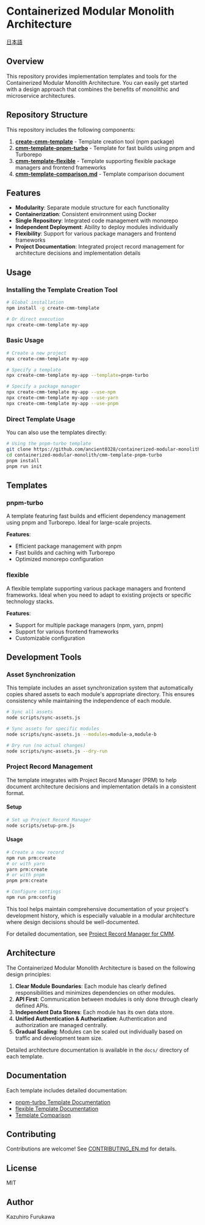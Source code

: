 # Containerized Modular Monolith Architecture

[日本語](./README_ja.md)

## Overview

This repository provides implementation templates and tools for the Containerized Modular Monolith Architecture. You can easily get started with a design approach that combines the benefits of monolithic and microservice architectures.

## Repository Structure

This repository includes the following components:

1. **[create-cmm-template](./create-cmm-template/)** - Template creation tool (npm package)
2. **[cmm-template-pnpm-turbo](./cmm-template-pnpm-turbo/)** - Template for fast builds using pnpm and Turborepo
3. **[cmm-template-flexible](./cmm-template-flexible/)** - Template supporting flexible package managers and frontend frameworks
4. **[cmm-template-comparison.md](./cmm-template-comparison.md)** - Template comparison document

## Features

- **Modularity**: Separate module structure for each functionality
- **Containerization**: Consistent environment using Docker
- **Single Repository**: Integrated code management with monorepo
- **Independent Deployment**: Ability to deploy modules individually
- **Flexibility**: Support for various package managers and frontend frameworks
- **Project Documentation**: Integrated project record management for architecture decisions and implementation details

## Usage

### Installing the Template Creation Tool

```bash
# Global installation
npm install -g create-cmm-template

# Or direct execution
npx create-cmm-template my-app
```

### Basic Usage

```bash
# Create a new project
npx create-cmm-template my-app

# Specify a template
npx create-cmm-template my-app --template=pnpm-turbo

# Specify a package manager
npx create-cmm-template my-app --use-npm
npx create-cmm-template my-app --use-yarn
npx create-cmm-template my-app --use-pnpm
```

### Direct Template Usage

You can also use the templates directly:

```bash
# Using the pnpm-turbo template
git clone https://github.com/ancient0328/containerized-modular-monolith.git
cd containerized-modular-monolith/cmm-template-pnpm-turbo
pnpm install
pnpm run init
```

## Templates

### pnpm-turbo

A template featuring fast builds and efficient dependency management using pnpm and Turborepo. Ideal for large-scale projects.

**Features**:
- Efficient package management with pnpm
- Fast builds and caching with Turborepo
- Optimized monorepo configuration

### flexible

A flexible template supporting various package managers and frontend frameworks. Ideal when you need to adapt to existing projects or specific technology stacks.

**Features**:
- Support for multiple package managers (npm, yarn, pnpm)
- Support for various frontend frameworks
- Customizable configuration

## Development Tools

### Asset Synchronization

This template includes an asset synchronization system that automatically copies shared assets to each module's appropriate directory. This ensures consistency while maintaining the independence of each module.

```bash
# Sync all assets
node scripts/sync-assets.js

# Sync assets for specific modules
node scripts/sync-assets.js --modules=module-a,module-b

# Dry run (no actual changes)
node scripts/sync-assets.js --dry-run
```

### Project Record Management

The template integrates with Project Record Manager (PRM) to help document architecture decisions and implementation details in a consistent format.

#### Setup

```bash
# Set up Project Record Manager
node scripts/setup-prm.js
```

#### Usage

```bash
# Create a new record
npm run prm:create
# or with yarn
yarn prm:create
# or with pnpm
pnpm prm:create

# Configure settings
npm run prm:config
```

This tool helps maintain comprehensive documentation of your project's development history, which is especially valuable in a modular architecture where design decisions should be well-documented.

For detailed documentation, see [Project Record Manager for CMM](./documents/tools/project-record-manager_en.md).

## Architecture

The Containerized Modular Monolith Architecture is based on the following design principles:

1. **Clear Module Boundaries**: Each module has clearly defined responsibilities and minimizes dependencies on other modules.
2. **API First**: Communication between modules is only done through clearly defined APIs.
3. **Independent Data Stores**: Each module has its own data store.
4. **Unified Authentication & Authorization**: Authentication and authorization are managed centrally.
5. **Gradual Scaling**: Modules can be scaled out individually based on traffic and development team size.

Detailed architecture documentation is available in the `docs/` directory of each template.

## Documentation

Each template includes detailed documentation:

- [pnpm-turbo Template Documentation](./cmm-template-pnpm-turbo/docs/README_EN.md)
- [flexible Template Documentation](./cmm-template-flexible/docs/README_EN.md)
- [Template Comparison](./cmm-template-comparison.md)

## Contributing

Contributions are welcome! See [CONTRIBUTING_EN.md](./create-cmm-template/CONTRIBUTING_EN.md) for details.

## License

MIT

## Author

Kazuhiro Furukawa

